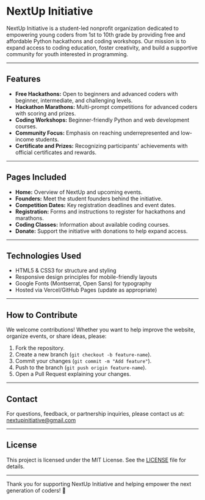 # NextUp Initiative

NextUp Initiative is a student-led nonprofit organization dedicated to empowering young coders from 1st to 10th grade by providing free and affordable Python hackathons and coding workshops. Our mission is to expand access to coding education, foster creativity, and build a supportive community for youth interested in programming.

---

## Features

- **Free Hackathons:** Open to beginners and advanced coders with beginner, intermediate, and challenging levels.
- **Hackathon Marathons:** Multi-prompt competitions for advanced coders with scoring and prizes.
- **Coding Workshops:** Beginner-friendly Python and web development courses.
- **Community Focus:** Emphasis on reaching underrepresented and low-income students.
- **Certificate and Prizes:** Recognizing participants' achievements with official certificates and rewards.

---

## Pages Included

- **Home:** Overview of NextUp and upcoming events.
- **Founders:** Meet the student founders behind the initiative.
- **Competition Dates:** Key registration deadlines and event dates.
- **Registration:** Forms and instructions to register for hackathons and marathons.
- **Coding Classes:** Information about available coding courses.
- **Donate:** Support the initiative with donations to help expand access.

---

## Technologies Used

- HTML5 & CSS3 for structure and styling
- Responsive design principles for mobile-friendly layouts
- Google Fonts (Montserrat, Open Sans) for typography
- Hosted via Vercel/GitHub Pages (update as appropriate)

---

## How to Contribute

We welcome contributions! Whether you want to help improve the website, organize events, or share ideas, please:

1. Fork the repository.
2. Create a new branch (`git checkout -b feature-name`).
3. Commit your changes (`git commit -m "Add feature"`).
4. Push to the branch (`git push origin feature-name`).
5. Open a Pull Request explaining your changes.

---

## Contact

For questions, feedback, or partnership inquiries, please contact us at:  
[nextupinitiative@gmail.com](mailto:nextupinitiative@gmail.com)

---

## License

This project is licensed under the MIT License. See the [LICENSE](LICENSE) file for details.

---

Thank you for supporting NextUp Initiative and helping empower the next generation of coders! 🚀

